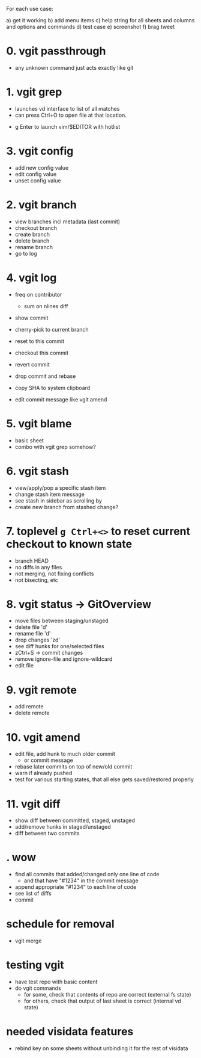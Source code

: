 
For each use case:

a) get it working
b) add menu items
c) help string for all sheets and columns and options and commands
d) test case
e) screenshot
f) brag tweet

# 0. vgit passthrough

+ any unknown command just acts exactly like git

# 1. vgit grep

+ launches vd interface to list of all matches 
+ can press Ctrl+O to open file at that location.
- g Enter to launch vim/$EDITOR with hotlist

# 3. vgit config

- add new config value
- edit config value
- unset config value


# 2. vgit branch

- view branches incl metadata (last commit)
- checkout branch
- create branch
- delete branch
- rename branch
- go to log

# 4. vgit log

- freq on contributor
  - sum on nlines diff
- show commit
- cherry-pick to current branch
- reset to this commit
- checkout this commit
- revert commit
- drop commit and rebase
- copy SHA to system clipboard

- edit commit message like vgit amend

# 5. vgit blame
- basic sheet
- combo with vgit grep somehow?

# 6. vgit stash

- view/apply/pop a specific stash item
- change stash item message
- see stash in sidebar as scrolling by
- create new branch from stashed change?

# 7. toplevel `g Ctrl+<>` to reset current checkout to known state
- branch HEAD
- no diffs in any files
- not merging, not fixing conflicts
- not bisecting, etc

# 8. vgit status  -> GitOverview

- move files between staging/unstaged
- delete file 'd'
- rename file 'd'
- drop changes 'zd'
- see diff hunks for one/selected files
- zCtrl+S -> commit changes
- remove ignore-file and ignore-wildcard
- edit file

# 9. vgit remote

- add remote
- delete remote

# 10. vgit amend

- edit file, add hunk to much older commit
  - or commit message
- rebase later commits on top of new/old commit
- warn if already pushed
- test for various starting states, that all else gets saved/restored properly

# 11. vgit diff

- show diff between committed, staged, unstaged
- add/remove hunks in staged/unstaged
- diff between two commits

# . wow

- find all commits that added/changed only one line of code
   - and that have "#1234" in the commit message
- append appropriate "#1234" to each line of code
- see list of diffs
- commit

# schedule for removal

- vgit merge

# testing vgit

- have test repo with basic content
- do vgit commands
  - for some, check that contents of repo are correct (external fs state)
  - for others, check that output of last sheet is correct (internal vd state)

# needed visidata features

- rebind key on some sheets without unbinding it for the rest of visidata

